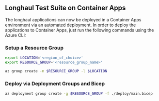 ## Longhaul Test Suite on Container Apps
The longhaul applications can now be deployed in a Container Apps environment via an automated deployment. In order to deploy the applications to Container Apps, just run the following commands using the Azure CLI:

### Setup a Resource Group
```bash
export LOCATION='<region_of_choice>'
export RESOURCE_GROUP='<resource_group_name>'

az group create -n $RESOURCE_GROUP -l $LOCATION
```

### Deploy via Deployment Groups and Bicep
```bash
az deployment group create -g $RESOURCE_GROUP -f ./deploy/main.bicep
```